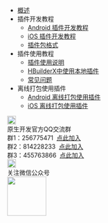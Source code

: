 * [概述](/NativePlugin/README.md)
* 插件开发教程
  * [Android 插件开发教程](/NativePlugin/course/android.md) 
  * [iOS 插件开发教程](/NativePlugin/course/ios.md) 
  * [插件包格式](/NativePlugin/course/package.md) 
* 插件使用教程
  * [插件使用说明](/NativePlugin/use/use.md)
  * [HBuilderX中使用本地插件](/NativePlugin/use/use_local_plugin.md)
  * [常见问题](/NativePlugin/use/faq.md)
* 离线打包使用插件
  * [Android 离线打包使用插件](/NativePlugin/offline_package/android.md) 
  * [iOS 离线打包使用插件](/NativePlugin/offline_package/ios.md) 
<div class="contact-box">
  <div class="contact-item">
    <img src="//img-cdn-qiniu.dcloud.net.cn/uniapp/doc/qq@2x.png" width="20" height="20"/>
    <div class="contact-smg">
      <div>原生开发官方QQ交流群</div>
    <div>群1：256775471 &nbsp;<a target="_blank" href="//shang.qq.com/wpa/qunwpa?idkey=e9a0a98c947bf555cf61cae9c63263561b7424924e0dbb9acb6e8c7c02a8054e">点此加入</a></div>
    <div>群2：814228233 &nbsp;<a target="_blank" href="//shang.qq.com/wpa/qunwpa?idkey=84e520e837b7343e9c3eaf2dc1f298efd88d8275a523a63be391ac11eefa6a77">点此加入</a></div>
    <div>群3：455763866 &nbsp;<a target="_blank" href="//shang.qq.com/wpa/qunwpa?idkey=415e1f1f37db61d842027054917b5b4110b26908463e0689334ec9afacabf01c">点此加入</a></div>
    </div>
  </div>
  <div class="contact-item">
    <img src="//img-cdn-qiniu.dcloud.net.cn/uniapp/doc/weixin@2x.png" width="20" height="20"/>
    <div class="contact-smg">
      <div>关注微信公众号</div>
      <img src="https://img-cdn-qiniu.dcloud.net.cn/uniapp/doc/weixin.jpg" width="90" height="90"/>
    </div>
  </div>
</div>